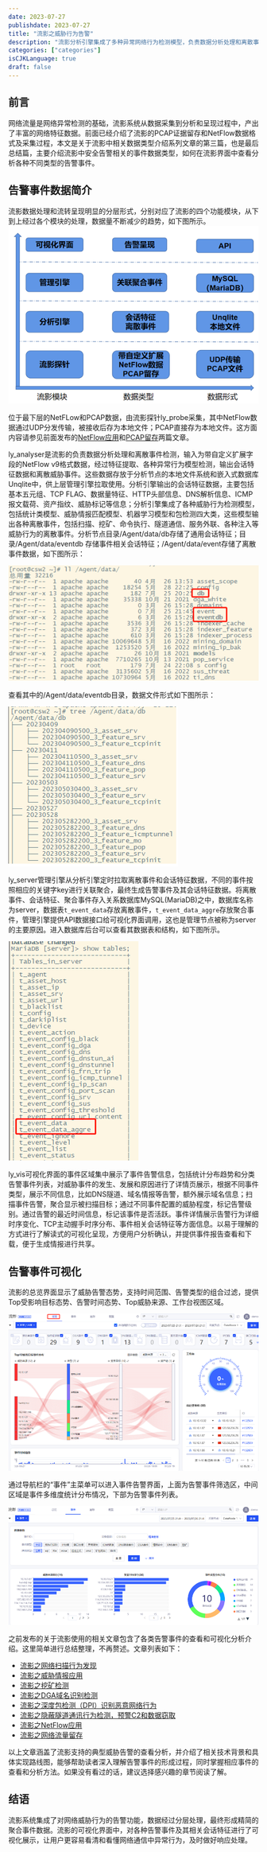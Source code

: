 ```yaml
---
date: 2023-07-27
publishdate: 2023-07-27
title: "流影之威胁行为告警"
description: "流影分析引擎集成了多种异常网络行为检测模型，负责数据分析处理和离散事件检测，输出的数据最终聚合为安全事件，通过可视化界面呈现事件内容，并支持向用户发出告警通知。"
categories: ["categories"]
isCJKLanguage: true
draft: false
---
```


## 前言
网络流量是网络异常检测的基础，流影系统从数据采集到分析和呈现过程中，产出了丰富的网络特征数据。前面已经介绍了流影的PCAP证据留存和NetFlow数据格式及采集过程，本文是关于流影中相关数据类型介绍系列文章的第三篇，也是最后总结篇，主要介绍流影中安全告警相关的事件数据类型，如何在流影界面中查看分析各种不同类型的告警事件。

## 告警事件数据简介
流影数据处理和流转呈现明显的分层形式，分别对应了流影的四个功能模块，从下到上经过各个模块的处理，数据量不断减少的趋势，如下图所示。
![lydata](./lydata.png)

位于最下层的NetFLow和PCAP数据，由流影探针ly_probe采集，其中NetFlow数据通过UDP分发传输，被接收后存为本地文件；PCAP直接存为本地文件。这方面内容请参见前面发布的[NetFlow应用](https://abyssalfish-os.github.io/news/netflow/)和[PCAP留存](https://abyssalfish-os.github.io/news/pcap/)两篇文章。

ly_analyser是流影的负责数据分析处理和离散事件检测，输入为带自定义扩展字段的NetFlow v9格式数据，经过特征提取、各种异常行为模型检测，输出会话特征数据和离散威胁事件。这些数据存放于分析节点的本地文件系统和嵌入式数据库Unqlite中，供上层管理引擎拉取使用。分析引擎输出的会话特征数据，主要包括基本五元组、TCP FLAG、数据量特征、HTTP头部信息、DNS解析信息、ICMP报文载荷、资产指纹、威胁标记等信息；分析引擎集成了各种威胁行为检测模型，包括统计类模型、威胁情报匹配模型、机器学习模型和包检测四大类，这些模型输出各种离散事件，包括扫描、挖矿、命令执行、隧道通信、服务外联、各种注入等威胁行为的离散事件。分析节点目录/Agent/data/db存储了通用会话特征；目录/Agent/data/eventdb 存储事件相关会话特征；/Agent/data/event存储了离散事件数据，如下图所示：

![lyeventfile](./lyeventfile.png)

查看其中的/Agent/data/eventdb目录，数据文件形式如下图所示：

![lyfeature](./lyfeature.png)




ly_server管理引擎从分析引擎定时拉取离散事件和会话特征数据，不同的事件按照相应的关键字key进行关联聚合，最终生成告警事件及其会话特征数据。将离散事件、会话特征、聚合事件存入关系数据库MySQL(MariaDB)之中，数据库名称为server，数据表`t_event_data`存放离散事件，`t_event_data_aggre`存放聚合事件，管理引擎提供API数据接口给可视化界面调用，这也是管理节点被称为server的主要原因。进入数据库后台可以查看其数据表和结构，如下图所示。

![lyeventdb](./lyeventdb.png)

ly_vis可视化界面的事件区域集中展示了事件告警信息，包括统计分布趋势和分类告警事件列表，对威胁事件的发生、发展和原因进行了详情页展示，根据不同事件类型，展示不同信息，比如DNS隧道、域名情报等告警，额外展示域名信息；扫描事件告警，聚合显示被扫描目标；通过不同事件配置的威胁程度，标记告警级别。通过告警的最近时间信息，标记该事件是否活跃。事件详情展示告警行为详细时序变化、TCP主动握手时序分布、事件相关会话特征等方面信息。以易于理解的方式进行了解读式的可视化呈现，方便用户分析确认，并提供事件报告查看和下载，便于生成情报进行共享。



## 告警事件可视化
流影的总览界面显示了威胁告警态势，支持时间范围、告警类型的组合过滤，提供Top受影响目标态势、告警时间态势、Top威胁来源、工作台视图区域。

![overview](./lyov.png)

通过导航栏的“事件”主菜单可以进入事件告警界面，上面为告警事件筛选区，中间区域是事件多维度统计分布情况，下部为告警事件列表。

![](./lyevent.png)

之前发布的关于流影使用的相关文章包含了各类告警事件的查看和可视化分析介绍。这里简单进行总结整理，不再赘述。文章列表如下：

- [流影之网络扫描行为发现](https://abyssalfish-os.github.io/news/netscan/)
- [流影之威胁情报应用](https://abyssalfish-os.github.io/news/ti/)
- [流影之挖矿检测](https://abyssalfish-os.github.io/news/mining/)
- [流影之DGA域名识别检测](https://abyssalfish-os.github.io/news/dga/)
- [流影之深度包检测（DPI）识别恶意网络行为](https://abyssalfish-os.github.io/news/dpi/)
- [流影之隐蔽隧道通讯行为检测，预警C2和数据窃取](https://abyssalfish-os.github.io/news/tunnel/)
- [流影之NetFlow应用](https://abyssalfish-os.github.io/news/netflow/)
- [流影之网络流量留存](https://abyssalfish-os.github.io/news/pcap/)

以上文章涵盖了流影支持的典型威胁告警的查看分析，并介绍了相关技术背景和具体实现路线图，能够帮助读者深入理解告警事件的形成过程，同时掌握相应事件的查看和分析方法。如果没有看过的话，建议选择感兴趣的章节阅读了解。


## 结语
流影系统集成了对网络威胁行为的告警功能，数据经过分层处理，最终形成精简的聚合事件数据。流影的可视化界面中，对各种告警事件及其相关会话特征进行了可视化展示，让用户更容易看清和看懂网络通信中异常行为，及时做好响应处理。

